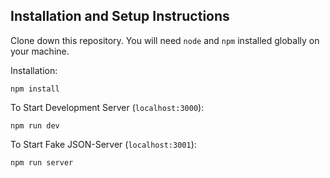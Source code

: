 ## Installation and Setup Instructions

Clone down this repository. You will need `node` and `npm` installed globally on your machine.

Installation:

`npm install`

To Start Development Server (`localhost:3000`):

`npm run dev`

To Start Fake JSON-Server (`localhost:3001`):

`npm run server`
